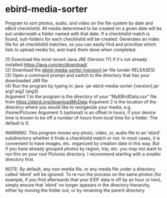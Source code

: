 # ebird-media-sorter
Program to sort photos, audio, and video on the file system by date and eBird checklistId. All media determined to be created on a given date will be put underneath a folder named with that date. If a checklistId match is found, sub-folders for each checklistId will be created. Generates an index file for all checklistId matches, so you can easily find and prioritize which lists to upload media for, and mark them done when completed.

(1) Download the most recent Java JRE (Version 17) if it's not already installed https://java.com/en/download/<br/>
(2) Download the <a href="https://github.com/seabamirum/ebird-media-sorter/releases"> ebird-media-sorter-[version]</a> jar file (under RELEASES)<br/>
(3) Open a command prompt and switch to the directory that has your downloaded JAR file<br/>
(4) Run the program by typing in: java -jar ebird-media-sorter-[version].jar arg1 arg2 (arg3)<br/>
  Argument 1 to the program is the directory of your "MyEBirdData.csv" file from https://ebird.org/downloadMyData
  Argument 2 is the location of the directory where you would like to reorganize your media, e.g. /home/Pictures
  Argument 3 (optional) is an offset in hours, if your device time is known to be off a number of hours from local time for a folder. The default is 0.

WARNING: This program moves any photo, video, or, audio file to an 'ebird' subdirectory whether it finds a checklistId match or not. In most cases, it is convenient to have images, etc. organized by creation date in this way. But if you have already grouped photos by region, trip, etc. you may not want to run this on your root Pictures directory. I recommend starting with a smaller directory first. 

NOTE: By default, any non-media file, or any media file under a directory called 'ebird' will be ignored. To re-run the process on the same photos (for example, if you find afterwards that your EXIF data is off by an hour or two), simply ensure that 'ebird' no longer appears in the directory hierarchy, either by moving the folder out, or by renaming the parent directory.
